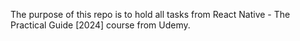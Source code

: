 The purpose of this repo is to hold all tasks from React Native - The Practical Guide [2024] course from Udemy.
